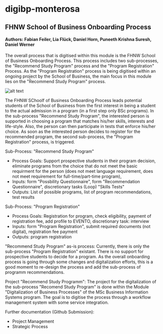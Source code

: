 ﻿# digibp-monterosa

## FHNW School of Business Onboarding Process ##

#### Authors: Fabian Feiler, Lia Flück, Daniel Horn, Puneeth Krishna Suresh, Daniel Werner ####


The overall process that is digitised within this module is the FHNW School of Business Onboarding Process. This process includes two sub-processes, the "Recommend Study Program" process and the "Program Registration" Process. As the "Program Registration" process is being digitised within an ongoing project by the School of Business, the main focus in this module lies on the "Recommend Study Program" process.

![alt text](https://github.com/DigiBP/digibp-monterosa/tree/master/Submission%20Documents/Images/processes.png)




The FHNW SChoolf of Business Onboarding Process leads potential students of the School of Business from the first interest in being a student to the actual admission in a program (in a first step only BSc programs). In the sub-process "Recommend Study Program", the interested person is supported in choosing a program that matches his/her skills, interests and life-style. Also, the person can then participate in tests that enforce his/her choice. As soon as the interested person decides to register for the recommended program, the second sub-process, the "Program Registration" process, is triggered. 

Sub-Process: "Recommend Study Program"
- Process Goals: Support prospective students in their program decision, eliminate programs from the choice that do not meet the basic requirment for the person (does not meet language requirement, does not meet requirement for full-time/part-time program), 
- Inputs: form "Possbility Questionnaire", form "Recommendation Questionnaire", discretionary tasks (Loop) "Skills Tests"
- Outputs: List of possible programs, list of program recommendations, test results

Sub-Process: "Program Registration"
- Process Goals: Registration for program, check eligibility, payment of registration fee, add profile to EVENTO, discretionary task: interview
- Inputs: form "Program Registration", submit required documents (not digital), registration fee payment
- Outputs: program registration


"Recommend Study Program" as-is process:
Currently, there is only the sub-process "Program Registration" existant. There is no support for prospective students to decide for a program. As the overall onboarding process is going through some changes and digitalization efforts, this is a good moment to re-design the process and add the sub-process of programm recommendations. 


Project "Recommend Study Programm":
The project for the digitalization of the sub-process "Recomend Study Program" is done within the Module "Digitalization of Business Processes" of the MSc Business Information Systems program. The goal is to digitise the process through a workflow management system with some service integration.

Further documentation (Github Submission):
- Project Management
- Strategic Process
